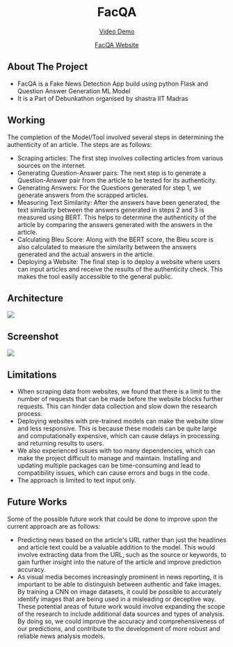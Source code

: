 <h1 align="center"> FacQA
</h1>

<p align="center">
 <a target="_blank" href="https://drive.google.com/file/d/1eo1hMR7JJP-KcqNM6hg12eK5DMCdDSu-/view?usp=share_link">Video Demo</a>
</p>

<p align="center">
 <a target="_blank" href="https://facqa-production.up.railway.app/">FacQA Website</a>
</p>

## About The Project
* FacQA is a Fake News Detection App build using python Flask and Question Answer Generation ML Model
* It is a Part of Debunkathon organised by shastra IIT Madras

## Working

The completion of the Model/Tool involved several steps in determining the authenticity of an article. The steps are as follows:
* Scraping articles: The first step involves collecting articles from various sources on the internet.
* Generating Question-Answer pairs: The next step is to generate a Question-Answer pair from the article to be tested for its authenticity. 
* Generating Answers: For the Questions generated for step 1, we generate answers from the scrapped articles. 
* Measuring Text Similarity: After the answers have been generated, the text similarity between the answers generated in steps 2 and 3 is measured using BERT. This helps to determine the authenticity of the article by comparing the answers generated with the answers in the article.
* Calculating Bleu Score: Along with the BERT score, the Bleu score is also calculated to measure the similarity between the answers generated and the actual answers in the article.
* Deploying a Website: The final step is to deploy a website where users can input articles and receive the results of the authenticity check. This makes the tool easily accessible to the general public.

## Architecture
<img src="https://github.com/baquer/FacQA/blob/master/Images/arch.png">

## Screenshot
<img src = "https://github.com/baquer/FacQA/blob/master/Images/ss.png">

## Limitations
* When scraping data from websites, we found that there is a limit to the number of requests that can be made before the website blocks further requests. This can hinder data collection and slow down the research process.
* Deploying websites with pre-trained models can make the website slow and less responsive. This is because these models can be quite large and computationally expensive, which can cause delays in processing and returning results to users.
* We also experienced issues with too many dependencies, which can make the project difficult to manage and maintain. Installing and updating multiple packages can be time-consuming and lead to compatibility issues, which can cause errors and bugs in the code.
* The approach is limited to text input only.


## Future Works
Some of the possible future work that could be done to improve upon the current approach are as follows:</br>
* Predicting news based on the article's URL rather than just the headlines and article text could be a valuable addition to the model. This would involve extracting data from the URL, such as the source or keywords, to gain further insight into the nature of the article and improve prediction accuracy.
* As visual media becomes increasingly prominent in news reporting, it is important to be able to distinguish between authentic and fake images. By training a CNN on image datasets, it could be possible to accurately identify images that are being used in a misleading or deceptive way.</br>
These potential areas of future work would involve expanding the scope of the research to include additional data sources and types of analysis. By doing so, we could improve the accuracy and comprehensiveness of our predictions, and contribute to the development of more robust and reliable news analysis models.
